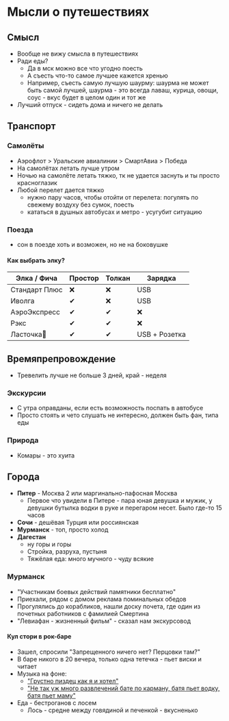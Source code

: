 # Мысли о путешествиях

## Смысл

- Вообще не вижу смысла в путешествиях
- Ради еды?
    - Да в мск можно все что угодно поесть
    - А съесть что-то самое лучшее кажется хренью
    - Например, съесть самую лучшую шаурму: шаурма не может быть самой лучшей, шаурма - это всегда лаваш, курица, овощи,
      соус \- вкус будет в целом один и тот же
- Лучший отпуск - сидеть дома и ничего не делать

## Транспорт

### Самолёты

- Аэрофлот > Уральские авиалинии > СмартАвиа > Победа
- На самолётах летать лучше утром
- Ночью на самолёте летать тяжко, тк не удается заснуть и ты просто красноглазик
- Любой перелет дается тяжко
    - нужно пару часов, чтобы отойти от перелета: погулять по свежему воздуху без сумок, поесть
    - кататься в душных автобусах и метро - усугубит ситуацию

### Поезда

- сон в поезде хоть и возможен, но не на боковушке

#### Как выбрать элку?

| Элка / Фича   | Простор | Толкан | Зарядка       |
|---------------|---------|--------|---------------|
| Стандарт Плюс | ❌       | ❌      | USB           |
| Иволга        | ✔       | ❌      | USB           |
| АэроЭкспресс  | ✔       | ✔      | ❌             |
| Рэкс          | ✔       | ✔      | ❌             |
| Ласточка💜    | ✔       | ✔      | USB + Розетка |

## Времяпрепровождение

- Тревелить лучше не больше 3 дней, край - неделя

### Экскурсии

- С утра оправданы, если есть возможность поспать в автобусе
- Просто стоять и чето слушать не интересно, должен быть фан, типа еды

### Природа

- Комары - это хуита

## Города

- **Питер** - Москва 2 или маргинально-пафосная Москва
    - Первое что увидели в Питере - пара юная девушка и мужик, у девушки бутылка водки в руке и перегаром несет. Было
      где-то 15 часов
- **Сочи** - дешёвая Турция или россиянская
- **Мурманск** - топ, просто холод
- **Дагестан**
    - ну горы и горы
    - Стройка, разруха, пустыня
    - Тяжёлая еда: много мучного - чуду всякие

### Мурманск

- "Участникам боевых действий памятники бесплатно"
- Приехали, рядом с домом реклама поминальных обедов
- Прогулялись до корабликов, нашли доску почета, где один из почетных работников с фамилией Смертина
- "Левиафан - жизненный фильм" - сказал нам экскурсовод

#### Кул стори в рок-баре

- Зашел, спросили "Запрещенного ничего нет? Перцовки там?"
- В баре никого в 20 вечера, только одна тетечка - пьет виски и читает
- Музыка на фоне:
    - ["Грустно пиздец как я и хотел"](https://music.yandex.ru/album/9118786/track/59490301)
    - ["Не так уж много развлечений бате по карману, батя пьет водку, батя пьет маму"](https://music.yandex.ru/album/5301760/track/44322213)
- Еда - бестроганов с лосем
    - Лось - средне между говядиной и печенкой - вкусненько
